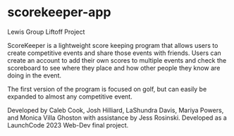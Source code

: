 # scorekeeper-app
Lewis Group Liftoff Project

ScoreKeeper is a lightweight score keeping program that allows users to create competitive events and share those events with friends.  Users can create an account to add their own scores to multiple events and check the scoreboard to see where they place and how other people they know are doing in the event.

The first version of the program is focused on golf, but can easily be expanded to almost any competitive event.

Developed by Caleb Cook, Josh Hilliard, LaShundra Davis, Mariya Powers, and Monica Villa Ghoston with assistance by Jess Rosinski.
Developed as a LaunchCode 2023 Web-Dev final project.
